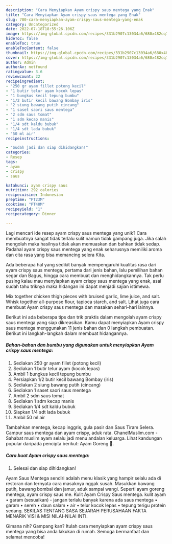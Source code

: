 ```yaml
---
description: "Cara Menyiapkan Ayam crispy saus mentega yang Enak"
title: "Cara Menyiapkan Ayam crispy saus mentega yang Enak"
slug: 780-cara-menyiapkan-ayam-crispy-saus-mentega-yang-enak
category: Uncategorized
date: 2022-07-18T18:55:26.106Z
image: https://img-global.cpcdn.com/recipes/331b2907c13034a6/680x482cq70/ayam-crispy-saus-mentega-foto-resep-utama.jpg
hideToc: false
enableToc: true
enableTocContent: false
thumbnail: https://img-global.cpcdn.com/recipes/331b2907c13034a6/680x482cq70/ayam-crispy-saus-mentega-foto-resep-utama.jpg
cover: https://img-global.cpcdn.com/recipes/331b2907c13034a6/680x482cq70/ayam-crispy-saus-mentega-foto-resep-utama.jpg
author: Admin
authorAv: notfound
ratingvalue: 3.6
reviewcount: 22
recipeingredient:
- "250 gr ayam fillet potong kecil"
- "1 butir telur ayam kocok lepas"
- "1 bungkus kecil tepung bumbu"
- "1/2 butir kecil bawang Bombay iris"
- "2 siung bawang putih cincang"
- "1 saset saori saus mentega"
- "2 sdm saus tomat"
- "1 sdm kecap manis"
- "1/4 sdt kaldu bubuk"
- "1/4 sdt lada bubuk"
- "50 ml air"
recipeinstructions:

- "Sudah jadi dan siap dihidangkan!"
categories:
- Resep
tags:
- ayam
- crispy
- saus

katakunci: ayam crispy saus 
nutrition: 292 calories
recipecuisine: Indonesian
preptime: "PT23M"
cooktime: "PT40M"
recipeyield: "1"
recipecategory: Dinner

---
```





Lagi mencari ide resep ayam crispy saus mentega yang unik? Cara membuatnya sangat tidak terlalu sulit namun tidak gampang juga. Jika salah mengolah maka hasilnya tidak akan memuaskan dan bahkan tidak sedap. Padahal ayam crispy saus mentega yang enak seharusnya memiliki aroma dan cita rasa yang bisa memancing selera Kita.





Ada beberapa hal yang sedikit banyak mempengaruhi kualitas rasa dari ayam crispy saus mentega, pertama dari jenis bahan, lalu pemilihan bahan segar dan Bagus, hingga cara membuat dan menghidangkannya. Tak perlu pusing kalau mau menyiapkan ayam crispy saus mentega yang enak,      asal sudah tahu triknya maka hidangan ini dapat menjadi sajian istimewa.














Mix together chicken thigh pieces with bruised garlic, lime juice, and salt. Whisk together all-purpose flour, tapioca starch, and salt. Lihat juga cara membuat Ayam crispy saus mentega dan masakan sehari-hari lainnya.






Berikut ini ada beberapa tips dan trik praktis dalam mengolah ayam crispy saus mentega yang siap dikreasikan. Kamu dapat menyiapkan Ayam crispy saus mentega menggunakan 11 jenis bahan dan 0 langkah pembuatan. Berikut ini langkah-langkah dalam membuat hidangannya.

<!--inarticleads1-->

##### Bahan-bahan dan bumbu yang digunakan untuk menyiapkan Ayam crispy saus mentega:

1. Sediakan 250 gr ayam fillet (potong kecil)
1. Sediakan 1 butir telur ayam (kocok lepas)
1. Ambil 1 bungkus kecil tepung bumbu
1. Persiapkan 1/2 butir kecil bawang Bombay (iris)
1. Sediakan 2 siung bawang putih (cincang)
1. Sediakan 1 saset saori saus mentega
1. Ambil 2 sdm saus tomat
1. Sediakan 1 sdm kecap manis
1. Sediakan 1/4 sdt kaldu bubuk
1. Siapkan 1/4 sdt lada bubuk
1. Ambil 50 ml air


Tambahkan mentega, kecap inggris, gula pasir dan Saus Tiram Selera. Campur saus mentega dan ayam crispy, aduk rata. ChanelMuslim.com - Sahabat muslim ayam selalu jadi menu andalan keluarga. Lihat kandungan popular daripada pencipta berikut: Ayam Goreng 🍗. 

<!--inarticleads2-->

##### Cara buat Ayam crispy saus mentega:


1. Selesai dan siap dihidangkan!

Ayam Saus Mentega sendiri adalah menu klasik yang hampir selalu ada di restoran dan ternyata cara masaknya nggak susah. Masukkan bawang putih, bawang bombai dan jamur, aduk sampai wangi. Seperti ayam goreng mentega, ayam crispy saus me. Kulit Ayam Crispy Saus mentega. kulit ayam • garam (sesuaikan) - jangan terlalu banyak karena ada saus mentega • garam • sereh • daun salam • air • telur kocok lepas • tepung terigu protein sedang. SEKILAS TENTANG SASA SEJARAH PERUSAHAAN FAKTA MENARIK VISI &amp; MISI NILAI-NILAI INTI. 

Gimana nih? Gampang kan? Itulah cara menyiapkan ayam crispy saus mentega yang bisa anda lakukan di rumah. Semoga bermanfaat dan selamat mencoba!
